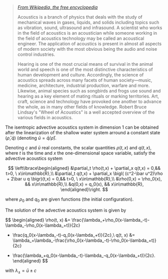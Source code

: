 > [_From Wikipedia, the free encyclopedia_ ](https://en.wikipedia.org/wiki/Acoustics)
>
> Acoustics is a branch of physics that deals with the study of mechanical waves in gases, liquids, and solids including topics such as vibration, sound, ultrasound and infrasound. A scientist who works in the field of acoustics is an acoustician while someone working in the field of acoustics technology may be called an acoustical engineer. The application of acoustics is present in almost all aspects of modern society with the most obvious being the audio and noise control industries.
>
> Hearing is one of the most crucial means of survival in the animal world and speech is one of the most distinctive characteristics of human development and culture. Accordingly, the science of acoustics spreads across many facets of human society—music, medicine, architecture, industrial production, warfare and more. Likewise, animal species such as songbirds and frogs use sound and hearing as a key element of mating rituals or marking territories. Art, craft, science and technology have provoked one another to advance the whole, as in many other fields of knowledge. Robert Bruce Lindsay's "Wheel of Acoustics" is a well accepted overview of the various fields in acoustics.

The isentropic advective acoustics system in dimension 1 can be
obtained after the linearization of the shallow water system arround a constant state $(\bar\rho,\bar q)$ (denoting $\bar u=\bar q/\bar\rho$).

Denoting $c$ and $\bar u$ real constants, the scalar quantities $\rho(t, x)$ and $q(t, x)$,
where $t$ is the time and $x$ the one-dimensional space variable,
satisfy the advective acoustics system

$$
    \left\lbrace\begin{aligned}
    &\partial_t \rho(t,x) + \partial_x q(t,x) = 0,&& t>0, \ x\in\mathbb{R},\\
    &\partial_t q(t,x) + \partial_x \bigl(
        (c^2-\bar u^2)\rho + 2\bar u q
    \bigr)(t,x) = 0,&& t>0, \ x\in\mathbb{R},\\
    &\rho(0,x) = \rho_0(x), && x\in\mathbb{R},\\
    &q(0,x) = q_0(x), && x\in\mathbb{R},
    \end{aligned}\right.
$$

where $\rho_0$ and $q_0$ are given functions (the initial configuration).

The solution of the advective acoustics system is given by

$$ \begin{aligned}
\rho(t, x) 
&= \frac{\lambda_+\rho_0(x-\lambda_-t)-\lambda_-\rho_0(x-\lambda_+t)}{2c}
- \frac{q_0(x-\lambda_-t)-q_0(x-\lambda_+t)}{2c},\\
q(t, x)
&= \lambda_+\lambda_-\frac{\rho_0(x-\lambda_-t)-\rho_0(x-\lambda_+t)}{2c}
+ \frac{\lambda_+q_0(x-\lambda_-t)-\lambda_-q_0(x-\lambda_+t)}{2c}.
\end{aligned}
$$

with $\lambda_\pm = \bar u\pm c$